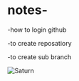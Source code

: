 # notes-

-how to login github

-to create reposatiory

-to create sub branch

![Saturn](https://user-images.githubusercontent.com/111418042/198564162-35b769c1-2b6b-48cf-89bc-5d0561003688.png)



